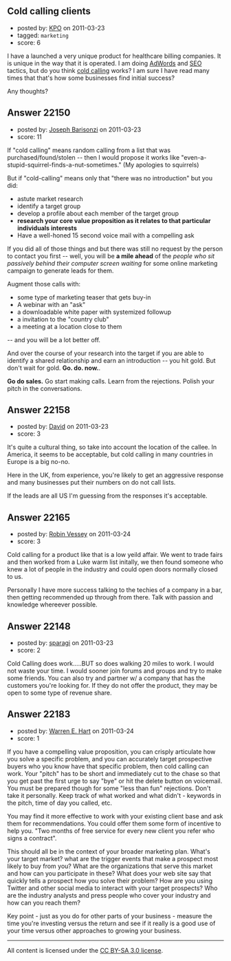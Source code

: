 ## Cold calling clients

- posted by: [KPO](https://stackexchange.com/users/-1/8870-kpo) on 2011-03-23
- tagged: `marketing`
- score: 6

I have a launched a very unique product for healthcare billing companies.  It is unique in the way that it is operated.  I am doing [AdWords][1] and [SEO][2] tactics, but do you think [cold calling][3] works?  I am sure I have read many times that that's how some businesses find initial success?

Any thoughts?

  [1]: http://en.wikipedia.org/wiki/AdWords
  [2]: http://en.wikipedia.org/wiki/Search_engine_optimization
  [3]: http://en.wikipedia.org/wiki/Cold_calling



## Answer 22150

- posted by: [Joseph Barisonzi](https://stackexchange.com/users/-1/8791-joseph-barisonzi) on 2011-03-23
- score: 11

If "cold calling" means random calling from a list that was purchased/found/stolen -- then I would propose it works like "even-a-stupid-squirrel-finds-a-nut-sometimes." (My apologies to squirrels)

But if "cold-calling" means only that "there was no introduction" but you did:

 - astute market research
 - identify a target group
 - develop a profile about each member of the target group
 - **research your core value proposition as it relates to that particular individuals interests**
 - Have a well-honed 15 second voice mail with a compelling ask

If you did all of those things and but there was still no request by the person to contact you first -- well, you will be **a mile ahead** of the *people who sit passively behind their computer screen waiting* for some online marketing campaign to generate leads for them. 

Augment those calls with:

 - some type of marketing teaser that gets buy-in
 - A webinar with an "ask"
 - a downloadable white paper with systemized followup
 - a invitation to the "country club"
 - a meeting at a location close to them

 -- and you will be a lot better off. 

And over the course of your research into the target if you are able to identify a shared relationship and earn an introduction -- you hit gold. But don't wait for gold. **Go. do. now.**. 

**Go do sales.**  Go start making calls. Learn from the rejections. Polish your pitch in the conversations. 


## Answer 22158

- posted by: [David](https://stackexchange.com/users/-1/5460-david) on 2011-03-23
- score: 3

It's quite a cultural thing, so take into account the location of the callee. In America, it seems to be acceptable, but cold calling in many countries in Europe is a big no-no.

Here in the UK, from experience, you're likely to get an aggressive response and many businesses put their numbers on do not call lists.

If the leads are all US I'm guessing from the responses it's acceptable.


## Answer 22165

- posted by: [Robin Vessey](https://stackexchange.com/users/-1/984-robin-vessey) on 2011-03-24
- score: 3

Cold calling for a product like that is a low yeild affair.
We went to trade fairs and then worked from a Luke warm list initally, we then found someone who knew a lot of people in the industry and could open doors normally closed to us. 

Personally I have more success talking to the techies of a company in a bar, then getting recommended up through from there. Talk with passion and knowledge whereever possible.



## Answer 22148

- posted by: [sparagi](https://stackexchange.com/users/-1/2117-sparagi) on 2011-03-23
- score: 2

Cold Calling does work.....BUT so does walking 20 miles to work.  I would not waste your time.  I would sooner join forums and groups and try to make some friends.  You can also try and partner w/ a company that has the customers you're looking for.  If they do not offer the product, they may be open to some type of revenue share.  


## Answer 22183

- posted by: [Warren E. Hart](https://stackexchange.com/users/-1/2058-warren-e-hart) on 2011-03-24
- score: 1

If you have a compelling value proposition, you can crisply articulate how you solve a specific problem, and you can accurately target prospective buyers who you know have that specific problem, then cold calling can work. Your "pitch" has to be short and immediately cut to the chase so that you get past the first urge to say "bye" or hit the delete button on voicemail. You must be prepared though for some "less than fun" rejections. Don't take it personally. Keep track of what worked and what didn't - keywords in the pitch, time of day you called, etc. 

You may find it more effective to work with your existing client base and ask them for recommendations. You could offer them some form of incentive to help you. "Two months of free service for every new client you refer who signs a contract".

This should all be in the context of your broader marketing plan. What's your target market? what are the trigger events that make a prospect most likely to buy from you? What are the organizations that serve this market and how can you participate in these? What does your web site say that quickly tells a prospect how you solve their problem? How are you using Twitter and other social media to interact with your target prospects? Who are the industry analysts and press people who cover your industry and how can you reach them?

Key point - just as you do for other parts of your business - measure the time you're investing versus the return and see if it really is a good use of your time versus other approaches to growing your business.



---

All content is licensed under the [CC BY-SA 3.0 license](https://creativecommons.org/licenses/by-sa/3.0/).
